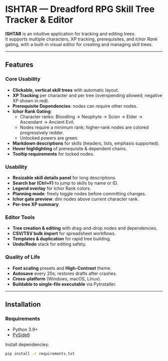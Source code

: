 # ISHTAR — Dreadford RPG Skill Tree Tracker & Editor

**ISHTAR** is an intuitive application for tracking and editing trees.  
It supports multiple characters, XP tracking, prerequisites, and *Ichor Rank* gating, with a built-in visual editor for creating and managing skill trees.

---

## Features

### Core Usability
- **Clickable, vertical skill trees** with automatic layout.
- **XP Tracking** per character and per tree (overspending allowed; negative XP shown in red).
- **Prerequisite Dependencies**: nodes can require other nodes.
- **Ichor Rank Gating**:  
  - Character ranks: Bloodling → Neophyte → Scion → Elder → Ascendant → Ancient Evil.  
  - Nodes require a minimum rank; higher-rank nodes are colored progressively redder.
  - Unlocked powers are green.
- **Markdown descriptions** for skills (headers, lists, emphasis supported).
- **Hover highlighting** of prerequisite & dependent chains.
- **Tooltip requirements** for locked nodes.

### Usability
- **Resizable skill details panel** for long descriptions.
- **Search bar (Ctrl+F)** to jump to skills by name or ID.
- **Legend overlay** for Ichor Rank colors.
- **Planning mode**: freely toggle nodes before committing changes.
- **Ichor gate preview**: dim nodes above current character rank.
- **Per-tree XP summary**.

### Editor Tools
- **Tree creation & editing** with drag-and-drop nodes and dependencies.
- **CSV/TSV bulk import** for spreadsheet workflows.
- **Templates & duplication** for rapid tree building.
- **Undo/Redo** stack for editing safety.

### Quality of Life
- **Font scaling** presets and **High-Contrast** theme.
- **Autosave** every 20s; restores drafts after crashes.
- **Cross-platform** (Windows, macOS, Linux).
- **Buildable to single-file executable** via PyInstaller.

---

## Installation

### Requirements
- Python 3.9+
- [PySide6](https://pypi.org/project/PySide6/)

Install dependencies:
```bash
pip install -r requirements.txt
